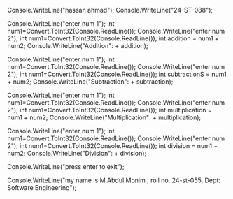 Console.WriteLine("hassan ahmad");
Console.WriteLine("24-ST-088");

Console.WriteLine("enter num 1");
int num1=Convert.ToInt32(Console.ReadLine());
Console.WriteLine("enter num 2");
int num1=Convert.ToInt32(Console.ReadLine());
int addition = num1 + num2;
Console.WriteLine("Addition": + addition);


Console.WriteLine("enter num 1");
int num1=Convert.ToInt32(Console.ReadLine());
Console.WriteLine("enter num 2");
int num1=Convert.ToInt32(Console.ReadLine());
int subtractionS = num1 + num2;
Console.WriteLine("Subtraction": + subtraction);


Console.WriteLine("enter num 1");
int num1=Convert.ToInt32(Console.ReadLine());
Console.WriteLine("enter num 2");
int num1=Convert.ToInt32(Console.ReadLine());
int multiplication = num1 + num2;
Console.WriteLine("Multiplication": + multiplication);


Console.WriteLine("enter num 1");
int num1=Convert.ToInt32(Console.ReadLine());
Console.WriteLine("enter num 2");
int num1=Convert.ToInt32(Console.ReadLine());
int division = num1 + num2;
Console.WriteLine("Division": + division);

Console.WriteLine("press enter to exit");


Console.WriteLine("my name is M.Abdul Monim , roll no. 24-st-055, Dept: Software Engineering");
